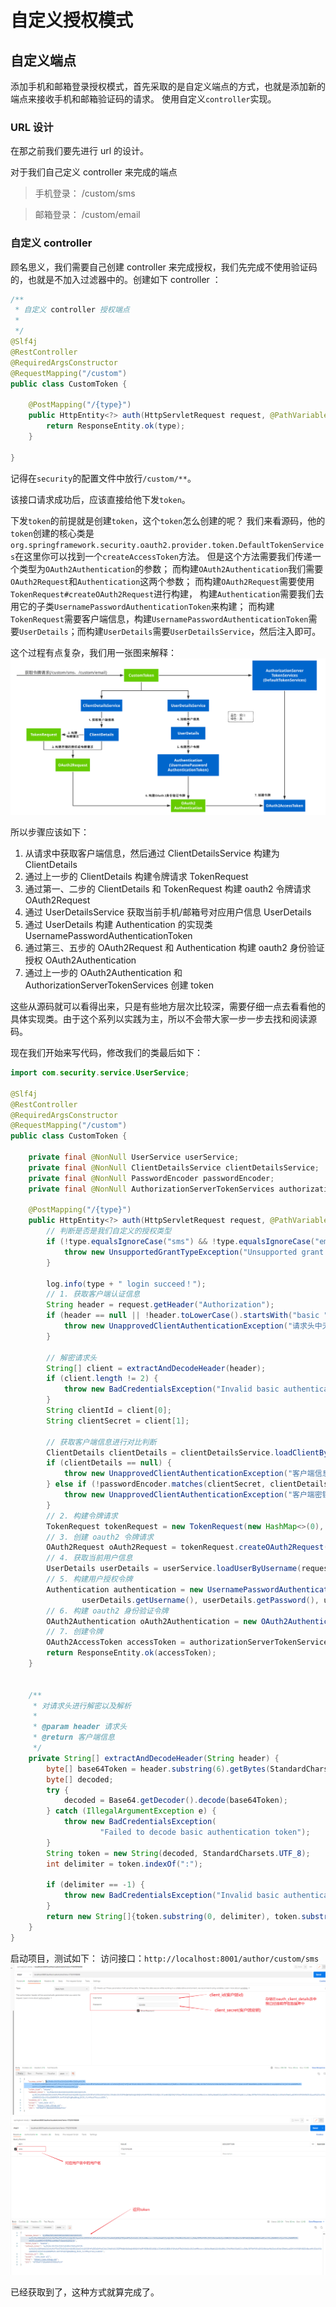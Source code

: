 # 自定义授权模式

## 自定义端点

添加手机和邮箱登录授权模式，首先采取的是自定义端点的方式，也就是添加新的端点来接收手机和邮箱验证码的请求。
使用自定义`controller`实现。

### URL 设计

在那之前我们要先进行 url 的设计。

对于我们自己定义 controller 来完成的端点

>手机登录： /custom/sms

>邮箱登录： /custom/email


### 自定义 controller

顾名思义，我们需要自己创建 controller 来完成授权，我们先完成不使用验证码的，也就是不加入过滤器中的。创建如下 controller ：
```java
/**
 * 自定义 controller 授权端点
 * 
 */
@Slf4j
@RestController
@RequiredArgsConstructor
@RequestMapping("/custom")
public class CustomToken {

    @PostMapping("/{type}")
    public HttpEntity<?> auth(HttpServletRequest request, @PathVariable String type) {
        return ResponseEntity.ok(type);
    }

}
```

记得在`security`的配置文件中放行`/custom/**`。

该接口请求成功后，应该直接给他下发`token`。

下发`token`的前提就是创建`token`，这个`token`怎么创建的呢？
我们来看源码，他的`token`创建的核心类是`org.springframework.security.oauth2.provider.token.DefaultTokenServices`在这里你可以找到一个`createAccessToken`方法。
但是这个方法需要我们传递一个类型为`OAuth2Authentication`的参数；
而构建`OAuth2Authentication`我们需要`OAuth2Request`和`Authentication`这两个参数；
而构建`OAuth2Request`需要使用`TokenRequest#createOAuth2Request`进行构建，
构建`Authentication`需要我们去用它的子类`UsernamePasswordAuthenticationToken`来构建；
而构建`TokenRequest`需要客户端信息，构建`UsernamePasswordAuthenticationToken`需要`UserDetails`；而构建`UserDetails`需要`UserDetailsService`，然后注入即可。

这个过程有点复杂，我们用一张图来解释：
![img.png](img.png)

所以步骤应该如下：

1. 从请求中获取客户端信息，然后通过 ClientDetailsService 构建为 ClientDetails
2. 通过上一步的 ClientDetails 构建令牌请求 TokenRequest
3. 通过第一、二步的 ClientDetails 和 TokenRequest 构建 oauth2 令牌请求 OAuth2Request
4. 通过 UserDetailsService 获取当前手机/邮箱号对应用户信息 UserDetails
5. 通过 UserDetails 构建 Authentication 的实现类 UsernamePasswordAuthenticationToken
6. 通过第三、五步的 OAuth2Request 和 Authentication 构建 oauth2 身份验证授权 OAuth2Authentication
7. 通过上一步的 OAuth2Authentication 和 AuthorizationServerTokenServices 创建 token
   
这些从源码就可以看得出来，只是有些地方层次比较深，需要仔细一点去看看他的具体实现类。由于这个系列以实践为主，所以不会带大家一步一步去找和阅读源码。

现在我们开始来写代码，修改我们的类最后如下：

```java
import com.security.service.UserService;

@Slf4j
@RestController
@RequiredArgsConstructor
@RequestMapping("/custom")
public class CustomToken {

    private final @NonNull UserService userService;
    private final @NonNull ClientDetailsService clientDetailsService;
    private final @NonNull PasswordEncoder passwordEncoder;
    private final @NonNull AuthorizationServerTokenServices authorizationServerTokenServices;

    @PostMapping("/{type}")
    public HttpEntity<?> auth(HttpServletRequest request, @PathVariable String type) {
        // 判断是否是我们自定义的授权类型
        if (!type.equalsIgnoreCase("sms") && !type.equalsIgnoreCase("email")) {
            throw new UnsupportedGrantTypeException("Unsupported grant type: " + type);
        }

        log.info(type + " login succeed！");
        // 1. 获取客户端认证信息
        String header = request.getHeader("Authorization");
        if (header == null || !header.toLowerCase().startsWith("basic ")) {
            throw new UnapprovedClientAuthenticationException("请求头中无客户端信息");
        }

        // 解密请求头
        String[] client = extractAndDecodeHeader(header);
        if (client.length != 2) {
            throw new BadCredentialsException("Invalid basic authentication token");
        }
        String clientId = client[0];
        String clientSecret = client[1];

        // 获取客户端信息进行对比判断
        ClientDetails clientDetails = clientDetailsService.loadClientByClientId(clientId);
        if (clientDetails == null) {
            throw new UnapprovedClientAuthenticationException("客户端信息不存在：" + clientId);
        } else if (!passwordEncoder.matches(clientSecret, clientDetails.getClientSecret())) {
            throw new UnapprovedClientAuthenticationException("客户端密钥不匹配" + clientSecret);
        }
        // 2. 构建令牌请求
        TokenRequest tokenRequest = new TokenRequest(new HashMap<>(0), clientId, clientDetails.getScope(), "custom");
        // 3. 创建 oauth2 令牌请求
        OAuth2Request oAuth2Request = tokenRequest.createOAuth2Request(clientDetails);
        // 4. 获取当前用户信息
        UserDetails userDetails = userService.loadUserByUsername(request.getParameter(type));
        // 5. 构建用户授权令牌
        Authentication authentication = new UsernamePasswordAuthenticationToken(
                userDetails.getUsername(), userDetails.getPassword(), userDetails.getAuthorities());
        // 6. 构建 oauth2 身份验证令牌
        OAuth2Authentication oAuth2Authentication = new OAuth2Authentication(oAuth2Request, authentication);
        // 7. 创建令牌
        OAuth2AccessToken accessToken = authorizationServerTokenServices.createAccessToken(oAuth2Authentication);
        return ResponseEntity.ok(accessToken);
    }


    /**
     * 对请求头进行解密以及解析
     *
     * @param header 请求头
     * @return 客户端信息
     */
    private String[] extractAndDecodeHeader(String header) {
        byte[] base64Token = header.substring(6).getBytes(StandardCharsets.UTF_8);
        byte[] decoded;
        try {
            decoded = Base64.getDecoder().decode(base64Token);
        } catch (IllegalArgumentException e) {
            throw new BadCredentialsException(
                    "Failed to decode basic authentication token");
        }
        String token = new String(decoded, StandardCharsets.UTF_8);
        int delimiter = token.indexOf(":");

        if (delimiter == -1) {
            throw new BadCredentialsException("Invalid basic authentication token");
        }
        return new String[]{token.substring(0, delimiter), token.substring(delimiter + 1)};
    }
}
```

启动项目，测试如下：
访问接口：`http://localhost:8001/author/custom/sms`
![img_1.png](img_1.png)
![img_2.png](img_2.png)

已经获取到了，这种方式就算完成了。